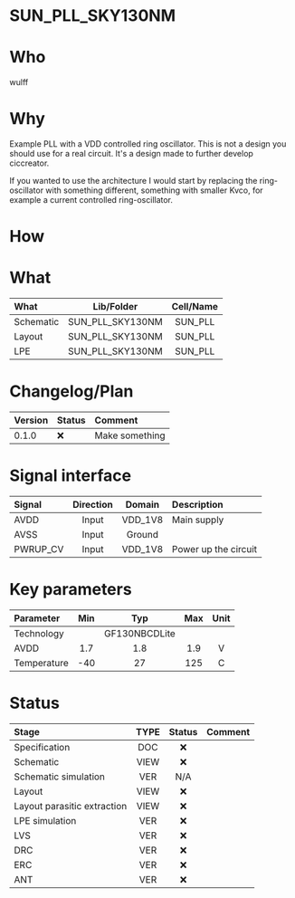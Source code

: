 
# SUN_PLL_SKY130NM

# Who
wulff

# Why
 Example PLL with a VDD controlled ring oscillator. This is not a design you
 should use for a real circuit. It's a design made to further develop
 ciccreator.
 
 If you wanted to use the architecture I would start by replacing the
 ring-oscillator with something different, something with smaller Kvco, for
 example a current controlled ring-oscillator.

# How
 <explain short how you made this module>


# What

| What            | Lib/Folder       | Cell/Name |
| :-              | :-:              | :-:       |
| Schematic       | SUN_PLL_SKY130NM | SUN_PLL |
| Layout          | SUN_PLL_SKY130NM | SUN_PLL |
| LPE             | SUN_PLL_SKY130NM | SUN_PLL |


# Changelog/Plan
| Version | Status | Comment|
| :-| :-| :-|
|0.1.0 | :x: | Make something |


# Signal interface
| Signal       | Direction | Domain  | Description                               |
| :---         | :---:     | :---:   | :---                                      |
| AVDD         | Input     | VDD_1V8 | Main supply                               |
| AVSS         | Input     | Ground  |                                           |
| PWRUP_CV     | Input    | VDD_1V8 | Power up the circuit                       |


# Key parameters
| Parameter           | Min     | Typ           | Max     | Unit  |
| :---                | :-:     | :-:           | :-:     | :---: |
| Technology          |         | GF130NBCDLite |         |       |
| AVDD                | 1.7    | 1.8           | 1.9    | V     |
| Temperature         | -40     | 27            | 125     | C     |


# Status

| Stage                       | TYPE | Status | Comment                        |
| :---                        | :-:  | :---:  | :--:                           |
| Specification               | DOC  | :x:    |                                |
| Schematic                   | VIEW | :x:    |                                |
| Schematic simulation        | VER  | N/A    |                                |
| Layout                      | VIEW | :x:    |                                |
| Layout parasitic extraction | VIEW | :x:    |                                |
| LPE simulation              | VER  | :x:    |                                |
| LVS                         | VER  | :x:    |                                |
| DRC                         | VER  | :x:    |                                |
| ERC                         | VER  | :x:    |                                |
| ANT                         | VER  | :x:    |                                |
